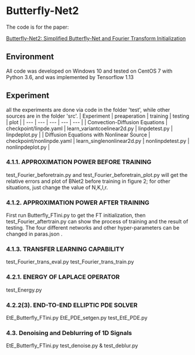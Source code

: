 # Butterfly-Net2
The code is for the paper:

[Butterfly-Net2: Simplified Butterfly-Net and Fourier Transform Initialization](https://arxiv.org/abs/1912.04154)<br />

## Environment
All code was developed on Windows 10 and tested on CentOS 7 with Python 3.6, and was implemented by Tensorflow 1.13

## Experiment

all the experiments are done via code in the folder 'test', while other sources are in the folder 'src'.
| Experiment                                | preaperation              | training                    | testing          | plot             |
| ---                                       | ---                       | ---                         | ---              | ---              |
| Convection-Diffusion Equations            | checkpoint/linpde.yaml    | learn_variantcoelinear2d.py | linpdetest.py    | linpdeplot.py    |
| Diffusion Equations with Nonlinear Source | checkpoint/nonlinpde.yaml | learn_singlenonlinear2d.py  | nonlinpdetest.py | nonlinpdeplot.py |

### 4.1.1. APPROXIMATION POWER BEFORE TRAINING

test_Fourier_beforetrain.py and test_Fourier_beforetrain_plot.py will get the relative errors and plot of BNet2 before training in figure 2; for other situations, just change the value of N,K,l,r.

### 4.1.2. APPROXIMATION POWER AFTER TRAINING

First run Butterfly_FTini.py to get the FT initialization, then test_Fourier_aftertrain.py can show the process of training and the result of testing. The four different networks and other hyper-parameters can be changed in paras.json .

### 4.1.3. TRANSFER LEARNING CAPABILITY
test_Fourier_trans_eval.py  test_Fourier_trans_train.py

### 4.2.1. ENERGY OF LAPLACE OPERATOR           
test_Energy.py    

### 4.2.2(3). END-TO-END ELLIPTIC PDE SOLVER     
EtE_Butterfly_FTini.py    EtE_PDE_setgen.py   test_EtE_PDE.py    

### 4.3. Denoising and Deblurring of 1D Signals  
EtE_Butterfly_FTini.py    test_denoise.py & test_deblur.py    

